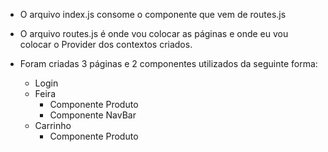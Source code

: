 - O arquivo index.js consome o componente <Router /> que vem de routes.js

- O arquivo routes.js é onde vou colocar as páginas e onde eu vou colocar o Provider dos contextos criados.

- Foram criadas 3 páginas e 2 componentes utilizados da seguinte forma:
    - Login
    - Feira
        - Componente Produto
        - Componente NavBar
    - Carrinho
        - Componente Produto